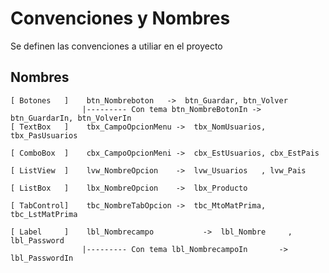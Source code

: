 # Convenciones y Nombres
Se definen las convenciones a utiliar en el proyecto
## Nombres
    [ Botones   ]    btn_Nombreboton   ->  btn_Guardar, btn_Volver   
                    |--------- Con tema btn_NombreBotonIn ->  btn_GuardarIn, btn_VolverIn     
    [ TextBox   ]    tbx_CampoOpcionMenu ->  tbx_NomUsuarios, tbx_PasUsuarios
    
    [ ComboBox  ]    cbx_CampoOpcionMeni ->  cbx_EstUsuarios, cbx_EstPais
    
    [ ListView  ]    lvw_NombreOpcion    ->  lvw_Usuarios   , lvw_Pais
    
    [ ListBox   ]    lbx_NombreOpcion    ->  lbx_Producto
    
    [ TabControl]    tbc_NombreTabOpcion ->  tbc_MtoMatPrima, tbc_LstMatPrima
    
    [ Label     ]    lbl_Nombrecampo           ->  lbl_Nombre     , lbl_Password
                    |--------- Con tema lbl_NombrecampoIn       ->  lbl_PasswordIn
                
    
